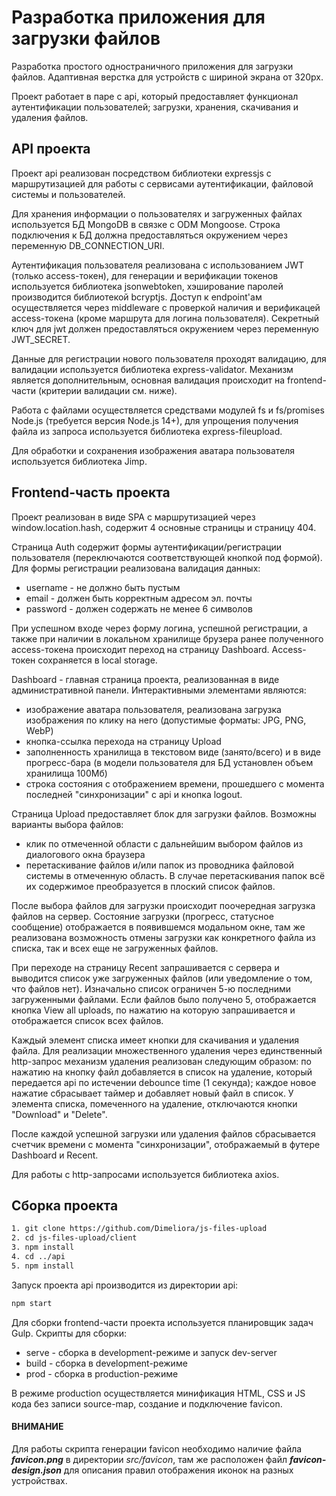 # Разработка приложения для загрузки файлов

Разработка простого одностраничного приложения для загрузки файлов.
Адаптивная верстка для устройств с шириной экрана от 320px.

Проект работает в паре с api, который предоставляет функционал аутентификации пользователей; загрузки, хранения, скачивания и удаления файлов.

## API проекта

Проект api реализован посредством библиотеки expressjs с маршрутизацией для работы с сервисами аутентификации, файловой системы и пользователей.

Для хранения информации о пользователях и загруженных файлах используется БД MongoDB в связке с ODM Mongoose. Строка подключения к БД должна предоставляться окружением через переменную DB_CONNECTION_URI.

Аутентификация пользователя реализована с использованием JWT (только access-токен), для генерации и верификации токенов используется библиотека jsonwebtoken, хэширование паролей производится библиотекой bcryptjs. Доступ к endpoint'ам осуществляется через middleware с проверкой наличия и верификацей access-токена (кроме маршрута для логина пользователя). Секретный ключ для jwt должен предоставляться окружением через переменную JWT_SECRET.

Данные для регистрации нового пользователя проходят валидацию, для валидации используется библиотека express-validator. Механизм является дополнительным, основная валидация происходит на frontend-части (критерии валидации см. ниже).

Работа с файлами осуществляется средствами модулей fs и fs/promises Node.js (требуется версия Node.js 14+), для упрощения получения файла из запроса используется библиотека express-fileupload.

Для обработки и сохранения изображения аватара пользователя используется библиотека Jimp.

## Frontend-часть проекта

Проект реализован в виде SPA с маршрутизацией через window.location.hash, содержит 4 основные страницы и страницу 404.

Страница Auth содержит формы аутентификации/регистрации пользователя (переключаются соответствующей кнопкой под формой). Для формы регистрации реализована валидация данных:

-   username - не должно быть пустым
-   email - должен быть корректным адресом эл. почты
-   password - должен содержать не менее 6 символов

При успешном входе через форму логина, успешной регистрации, а также при наличии в локальном хранилище брузера ранее полученного access-токена происходит переход на страницу Dashboard. Access-токен сохраняется в local storage.

Dashboard - главная страница проекта, реализованная в виде административной панели. Интерактивными элементами являются:

-   изображение аватара пользователя, реализована загрузка изображения по клику на него (допустимые форматы: JPG, PNG, WebP)
-   кнопка-ссылка перехода на страницу Upload
-   заполненность хранилища в текстовом виде (занято/всего) и в виде прогресс-бара (в модели пользователя для БД установлен объем хранилища 100Мб)
-   строка состояния с отображением времени, прошедшего с момента последней "синхронизации" с api и кнопка logout.

Страница Upload предоставляет блок для загрузки файлов. Возможны варианты выбора файлов:

-   клик по отмеченной области с дальнейшим выбором файлов из диалогового окна браузера
-   перетаскивание файлов и/или папок из проводника файловой системы в отмеченную область. В случае перетаскивания папок всё их содержимое преобразуется в плоский список файлов.

После выбора файлов для загрузки происходит поочередная загрузка файлов на сервер. Состояние загрузки (прогресс, статусное сообщение) отображается в появившемся модальном окне, там же реализована возможность отмены загрузки как конкретного файла из списка, так и всех еще не загруженных файлов.

При переходе на страницу Recent запрашивается с сервера и выводится список уже загруженных файлов (или уведомление о том, что файлов нет). Изначально список ограничен 5-ю последними загруженными файлами. Если файлов было получено 5, отображается кнопка View all uploads, по нажатию на которую запрашивается и отображается список всех файлов.

Каждый элемент списка имеет кнопки для скачивания и удаления файла. Для реализации множественного удаления через единственный http-запрос механизм удаления реализован следующим образом: по нажатию на кнопку файл добавляется в список на удаление, который передается api по истечении debounce time (1 секунда); каждое новое нажатие сбрасывает таймер и добавляет новый файл в список. У элемента списка, помеченного на удаление, отключаются кнопки "Download" и "Delete".

После каждой успешной загрузки или удаления файлов сбрасывается счетчик времени с момента "синхронизации", отображаемый в футере Dashboard и Recent.

Для работы с http-запросами используется библиотека axios.

## Сборка проекта

```bash
1. git clone https://github.com/Dimeliora/js-files-upload
2. cd js-files-upload/client
3. npm install
4. cd ../api
5. npm install
```

Запуск проекта api производится из директории api:

```bash
npm start
```

Для сборки frontend-части проекта используется планировщик задач Gulp.
Скрипты для сборки:

-   serve - сборка в development-режиме и запуск dev-server
-   build - сборка в development-режиме
-   prod - сборка в production-режиме

В режиме production осуществляется минификация HTML, CSS и JS кода без записи source-map, создание и подключение favicon.

#### ВНИМАНИЕ

Для работы скрипта генерации favicon необходимо наличие файла **_favicon.png_** в директории _src/favicon_, там же расположен файл **_favicon-design.json_** для описания правил отображения иконок на разных устройствах.
